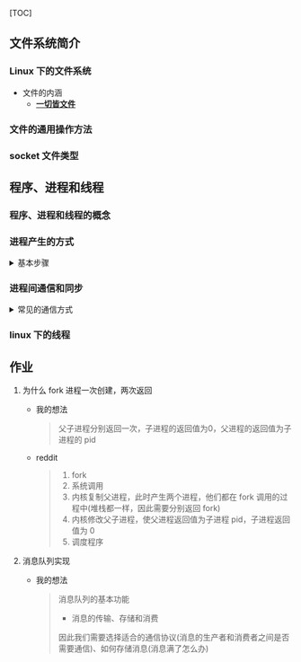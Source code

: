 [TOC]

## 文件系统简介

### Linux 下的文件系统

- 文件的内涵
  - [**一切皆文件**](https://www.zhihu.com/question/25696682)

### 文件的通用操作方法

### socket 文件类型

## 程序、进程和线程

### 程序、进程和线程的概念

### 进程产生的方式

<details><summary>基本步骤</summary>

> 1. 复制父进程的环境配置
> 2. 内核中建立进程结构
> 3. 将结构插入到进程列表，便于维护
> 4. 分配资源给此进程
> 5. 复制父进程的内存映射信息
> 6. 管理文件描述符和链接点
> 7. 通知父进程 

</details>

### 进程间通信和同步

<details><summary>常见的通信方式</summary>

> - 管道
> - 共享内存
> - [消息队列](https://www.zhihu.com/question/34243607)

</details>

### linux 下的线程



## 作业

1. 为什么 fork 进程一次创建，两次返回

   - 我的想法

     > 父子进程分别返回一次，子进程的返回值为0，父进程的返回值为子进程的 pid

   - reddit

     > 1. fork
     > 2. 系统调用
     > 3. 内核复制父进程，此时产生两个进程，他们都在 fork 调用的过程中(堆栈都一样，因此需要分别返回 fork)
     > 4. 内核修改父子进程，使父进程返回值为子进程 pid，子进程返回值为 0
     > 5. 调度程序

2. 消息队列实现

   - 我的想法

     > 消息队列的基本功能
     >
     > - 消息的传输、存储和消费
     >
     > 因此我们需要选择适合的通信协议(消息的生产者和消费者之间是否需要通信)、如何存储消息(消息满了怎么办)